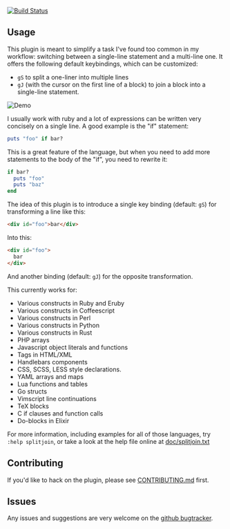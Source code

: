 [![Build Status](https://secure.travis-ci.org/AndrewRadev/splitjoin.vim.png?branch=master)](http://travis-ci.org/AndrewRadev/splitjoin.vim)

## Usage

This plugin is meant to simplify a task I've found too common in my workflow: switching between a single-line statement and a multi-line one. It offers the following default keybindings, which can be customized:

* `gS` to split a one-liner into multiple lines
* `gJ` (with the cursor on the first line of a block) to join a block into a single-line statement.

![Demo](http://i.andrewradev.com/df1c7b895602352d7ce3122196c3e6df.gif)

I usually work with ruby and a lot of expressions can be written very concisely on a single line. A good example is the "if" statement:

``` ruby
puts "foo" if bar?
```

This is a great feature of the language, but when you need to add more
statements to the body of the "if", you need to rewrite it:

``` ruby
if bar?
  puts "foo"
  puts "baz"
end
```

The idea of this plugin is to introduce a single key binding (default: `gS`) for transforming a
line like this:

``` html
<div id="foo">bar</div>
```

Into this:

``` html
<div id="foo">
  bar
</div>
```

And another binding (default: `gJ`) for the opposite transformation.

This currently works for:
  * Various constructs in Ruby and Eruby
  * Various constructs in Coffeescript
  * Various constructs in Perl
  * Various constructs in Python
  * Various constructs in Rust
  * PHP arrays
  * Javascript object literals and functions
  * Tags in HTML/XML
  * Handlebars components
  * CSS, SCSS, LESS style declarations.
  * YAML arrays and maps
  * Lua functions and tables
  * Go structs
  * Vimscript line continuations
  * TeX blocks
  * C if clauses and function calls
  * Do-blocks in Elixir

For more information, including examples for all of those languages, try `:help
splitjoin`, or take a look at the help file online at
[doc/splitjoin.txt](https://github.com/AndrewRadev/splitjoin.vim/blob/master/doc/splitjoin.txt)

## Contributing

If you'd like to hack on the plugin, please see
[CONTRIBUTING.md](https://github.com/AndrewRadev/splitjoin.vim/blob/master/CONTRIBUTING.md) first.

## Issues

Any issues and suggestions are very welcome on the
[github bugtracker](https://github.com/AndrewRadev/splitjoin.vim/issues).
